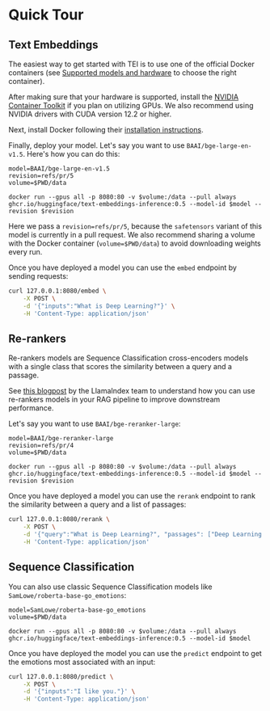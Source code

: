 <!--Copyright 2023 The HuggingFace Team. All rights reserved.

Licensed under the Apache License, Version 2.0 (the "License"); you may not use this file except in compliance with
the License. You may obtain a copy of the License at

http://www.apache.org/licenses/LICENSE-2.0

Unless required by applicable law or agreed to in writing, software distributed under the License is distributed on
an "AS IS" BASIS, WITHOUT WARRANTIES OR CONDITIONS OF ANY KIND, either express or implied. See the License for the
specific language governing permissions and limitations under the License.

⚠️ Note that this file is in Markdown but contain specific syntax for our doc-builder (similar to MDX) that may not be
rendered properly in your Markdown viewer.

-->

# Quick Tour

## Text Embeddings

The easiest way to get started with TEI is to use one of the official Docker containers 
(see [Supported models and hardware](supported_models) to choose the right container). 

After making sure that your hardware is supported, install the 
[NVIDIA Container Toolkit](https://docs.nvidia.com/datacenter/cloud-native/container-toolkit/install-guide.html) if you 
plan on utilizing GPUs. We also recommend using NVIDIA drivers with CUDA version 12.2 or higher. 

Next, install Docker following their [installation instructions](https://docs.docker.com/get-docker/).

Finally, deploy your model. Let's say you want to use `BAAI/bge-large-en-v1.5`. Here's how you can do this:

```shell
model=BAAI/bge-large-en-v1.5
revision=refs/pr/5
volume=$PWD/data 

docker run --gpus all -p 8080:80 -v $volume:/data --pull always ghcr.io/huggingface/text-embeddings-inference:0.5 --model-id $model --revision $revision
```

<Tip>

Here we pass a `revision=refs/pr/5`, because the `safetensors` variant of this model is currently in a pull request.
We also recommend sharing a volume with the Docker container (`volume=$PWD/data`) to avoid downloading weights every run.

</Tip>

Once you have deployed a model you can use the `embed` endpoint by sending requests:

```bash
curl 127.0.0.1:8080/embed \
    -X POST \
    -d '{"inputs":"What is Deep Learning?"}' \
    -H 'Content-Type: application/json'
```

## Re-rankers

Re-rankers models are Sequence Classification cross-encoders models with a single class that scores the similarity 
between a query and a passage.

See [this blogpost](https://blog.llamaindex.ai/boosting-rag-picking-the-best-embedding-reranker-models-42d079022e83) by
the LlamaIndex team to understand how you can use re-rankers models in your RAG pipeline to improve
downstream performance.

Let's say you want to use `BAAI/bge-reranker-large`:

```shell
model=BAAI/bge-reranker-large
revision=refs/pr/4
volume=$PWD/data 

docker run --gpus all -p 8080:80 -v $volume:/data --pull always ghcr.io/huggingface/text-embeddings-inference:0.5 --model-id $model --revision $revision
```

Once you have deployed a model you can use the `rerank` endpoint to rank the similarity between a query and a list
of passages:

```bash
curl 127.0.0.1:8080/rerank \
    -X POST \
    -d '{"query":"What is Deep Learning?", "passages": ["Deep Learning is not...", "Deep learning is..."], "raw_scores": false}' \
    -H 'Content-Type: application/json'
```

## Sequence Classification

You can also use classic Sequence Classification models like `SamLowe/roberta-base-go_emotions`:

```shell
model=SamLowe/roberta-base-go_emotions
volume=$PWD/data 

docker run --gpus all -p 8080:80 -v $volume:/data --pull always ghcr.io/huggingface/text-embeddings-inference:0.5 --model-id $model 
```

Once you have deployed the model you can use the `predict` endpoint to get the emotions most associated with an input:

```bash
curl 127.0.0.1:8080/predict \
    -X POST \
    -d '{"inputs":"I like you."}' \
    -H 'Content-Type: application/json'
```
